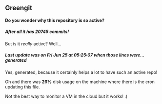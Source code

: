 ## Greengit

#### Do you wonder why this repository is so active?

##### After all it has 20745 commits!

But is it *really* active? Well...

##### Last update was on Fri Jun 25 at 05:25:07 when those lines were... generated

Yes, generated, because it certainly helps a lot to have such an active repo!

Oh and there was **26%** disk usage on the machine
where there is the cron updating this file.

Not the best way to monitor a VM in the cloud but it works! :)
